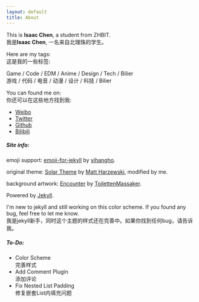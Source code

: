 ```yaml
---
layout: default
title: About
---
```


This is **Isaac Chen**, a student from ZHBIT.<br>我是**Isaac Chen**, 一名来自北理珠的学生。

Here are my tags:<br>这是我的一些标签:

Game / Code / EDM / Anime / Design / Tech / Bilier<br>游戏 / 代码 / 电音 / 动漫 / 设计 / 科技 / Bilier

You can found me on:<br>你还可以在这些地方找到我:

* [Weibo](http://weibo.com/blackoutxen)
* [Twitter](https://twitter.com/IsaacXen)
* [Github](https://github.com/IsaacXen)
* [Bilibili](http://space.bilibili.com/1727932)

##### Site info:

emoji support: [emoji-for-jekyll](https://github.com/yihangho/emoji-for-jekyll) by [yihangho](https://github.com/yihangho).

original theme: [Solar Theme](https://github.com/mattvh/solar-theme-jekyll) by [Matt Harzewski](http://www.webmaster-source.com/), modified by me.

background artwork: [Encounter](http://toilettenmassaker.deviantart.com/art/Encounter-465046533) by [ToilettenMassaker](http://toilettenmassaker.deviantart.com/).

Powered by [Jekyll](http://jekyllrb.com/).

I'm new to jekyll and still working on this color scheme. If you found any bug, feel free to let me know.<br>我是jekyll新手，同时这个主题的样式还在完善中。如果你找到任何bug，请告诉我。

##### To-Do:

* Color Scheme<br>完善样式
* Add Comment Plugin<br>添加评论
* Fix Nested List Padding<br>修复嵌套List内填充问题